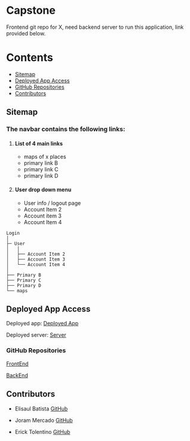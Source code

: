 
# Capstone
Frontend git repo for X, need backend server to run this application, link provided below.

Contents
========
 - [Sitemap](#sitemap)
 - [Deployed App Access](#deployed-app-access)
 - [GitHub Repositories](#github-repositories)
 - [Contributors](#contributors)



## Sitemap 

### The navbar contains the following links:

 1. #### List of 4 main links
    * maps of x places
    * primary link B
    * primary link C
    * primary link D
 2. #### User drop down menu
    * User info / logout page
    * Account Item 2
    * Account item 3
    * Account Item 4


```shell
Login
│
├─ User
│   │
│   ├── Account Item 2
│   ├── Account Item 3
│   └── Account Item 4       
│       
├── Primary B 
├── Primary C
├── Primary D     
└── maps 
```

## Deployed App Access

Deployed app: [Deployed App](https://neon-dragon-3dc023.netlify.app/)


Deployed server: [Server](https://capstone-qofe.onrender.com/)

### GitHub Repositories

[FrontEnd](https://github.com/Ericktolentino94/Capstone-front-end)

[BackEnd](https://github.com/Ericktolentino94/Capstone-back-end)



## Contributors

- Elisaul Batista
[GitHub](https://github.com/Batista0523)

* Joram Mercado
[GitHub](https://github.com/jorammercado)

* Erick Tolentino
[GitHub](https://github.com/Ericktolentino94)
